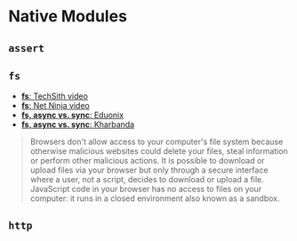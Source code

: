# Native Modules

## `assert`

## `fs`

* [__fs__: TechSith video](https://www.youtube.com/watch?v=a6dRdtOy4Bg)
* [__fs__: Net Ninja video](https://www.youtube.com/watch?v=U57kU311-nE)
* [__fs, async vs. sync__: Eduonix](https://www.youtube.com/watch?v=vctMo1fDwV4)
* [__fs, async vs. sync__: Kharbanda](https://www.youtube.com/watch?v=dgdcXGxh93s)


> Browsers don't allow access to your computer's file system because otherwise malicious websites could delete your files, steal information or perform other malicious actions. It is possible to download or upload files via your browser but only through a secure interface where a user, not a script, decides to download or upload a file. JavaScript code in your browser has no access to files on your computer: it runs in a closed environment also known as a sandbox.

## `http`
